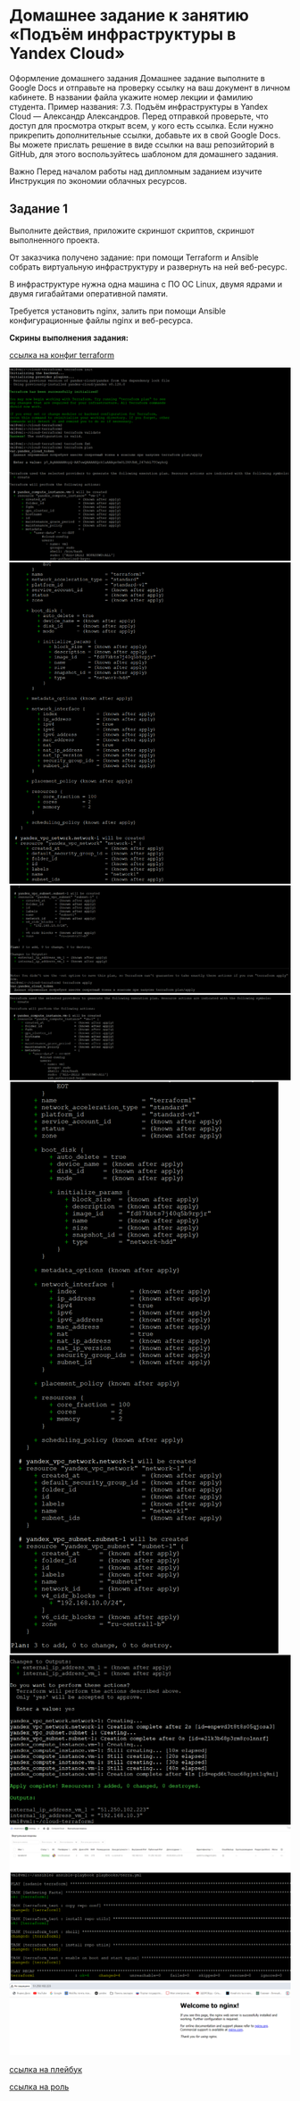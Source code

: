 # Домашнее задание к занятию «Подъём инфраструктуры в Yandex Cloud»
Оформление домашнего задания
Домашнее задание выполните в Google Docs и отправьте на проверку ссылку на ваш документ в личном кабинете.
В названии файла укажите номер лекции и фамилию студента. Пример названия: 7.3. Подъём инфраструктуры в Yandex Cloud — Александр Александров.
Перед отправкой проверьте, что доступ для просмотра открыт всем, у кого есть ссылка. Если нужно прикрепить дополнительные ссылки, добавьте их в свой Google Docs.
Вы можете прислать решение в виде ссылки на ваш репозийторий в GitHub, для этого воспользуйтесь шаблоном для домашнего задания.

Важно
Перед началом работы над дипломным заданием изучите Инструкция по экономии облачных ресурсов.

## Задание 1
Выполните действия, приложите скриншот скриптов, скриншот выполненного проекта.

От заказчика получено задание: при помощи Terraform и Ansible собрать виртуальную инфраструктуру и развернуть на ней веб-ресурс.

В инфраструктуре нужна одна машина с ПО ОС Linux, двумя ядрами и двумя гигабайтами оперативной памяти.

Требуется установить nginx, залить при помощи Ansible конфигурационные файлы nginx и веб-ресурса.

**Скрины выполнения задания:**

[ссылка на конфиг terraform](https://github.com/anirisam1/terraform/blob/main/terra_configs)

![terraform1.png](https://github.com/anirisam1/terraform/blob/main/img/terraform1.png)
![terraform2.png](https://github.com/anirisam1/terraform/blob/main/img/terraform2.png)
![terraform3.png](https://github.com/anirisam1/terraform/blob/main/img/terraform3.png)
![terraform4.png](https://github.com/anirisam1/terraform/blob/main/img/terraform4.png)
![terraform5.png](https://github.com/anirisam1/terraform/blob/main/img/terraform5.png)
![terraform6.png](https://github.com/anirisam1/terraform/blob/main/img/terraform6.png)
![terraform_yc_vm.png](https://github.com/anirisam1/terraform/blob/main/img/terraform_yc_vm.png)
![terraform_ansible.png](https://github.com/anirisam1/terraform/blob/main/img/terraform_ansible.png)
![terraform_nginx.png](https://github.com/anirisam1/terraform/blob/main/img/terraform_nginx.png)

[ссылка на плейбук](https://github.com/anirisam1/terraform/blob/main/playbooks/terra.yml)

[ссылка на роль](https://github.com/anirisam1/terraform/tree/main/roles/terraform_test)
